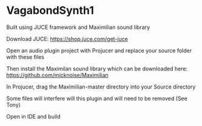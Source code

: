 # VagabondSynth1
Built using JUCE framework and Maximilian sound library

Download JUCE: https://shop.juce.com/get-juce

Open an audio plugin project with Projucer and replace your source folder with these files

Then install the Maximilan sound library which can be downloaded here: https://github.com/micknoise/Maximilian

In Projucer, drag the Maximilian-master directory into your Source directory

Some files will interfere will this plugin and will need to be removed (See Tony)

Open in IDE and build

